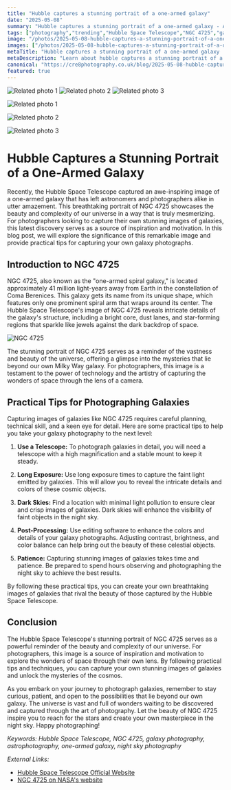 ```yaml
---
title: "Hubble captures a stunning portrait of a one-armed galaxy"
date: "2025-05-08"
summary: "Hubble captures a stunning portrait of a one-armed galaxy - A trending topic in photography."
tags: ["photography","trending","Hubble Space Telescope","NGC 4725","galaxy photography","astrophotography","one-armed galaxy","night sky photography","telescope","long exposure","dark skies","post-processing","patience"]
image: "/photos/2025-05-08-hubble-captures-a-stunning-portrait-of-a-one-armed-galaxy-1.jpg"
images: ["/photos/2025-05-08-hubble-captures-a-stunning-portrait-of-a-one-armed-galaxy-1.jpg","/photos/2025-05-08-hubble-captures-a-stunning-portrait-of-a-one-armed-galaxy-2.jpg","/photos/2025-05-08-hubble-captures-a-stunning-portrait-of-a-one-armed-galaxy-3.jpg"]
metaTitle: "Hubble captures a stunning portrait of a one-armed galaxy | cre8 Photography"
metaDescription: "Learn about hubble captures a stunning portrait of a one-armed galaxy in photography with practical tips and insights."
canonical: "https://cre8photography.co.uk/blog/2025-05-08-hubble-captures-a-stunning-portrait-of-a-one-armed-galaxy"
featured: true
---
```


<!-- Gallery as HTML -->

<div class="grid grid-cols-1 sm:grid-cols-2 md:grid-cols-3 gap-4">
  <img src="/photos/2025-05-08-hubble-captures-a-stunning-portrait-of-a-one-armed-galaxy-1.jpg" alt="Related photo 1" class="w-full rounded-lg" />
<img src="/photos/2025-05-08-hubble-captures-a-stunning-portrait-of-a-one-armed-galaxy-2.jpg" alt="Related photo 2" class="w-full rounded-lg" />
<img src="/photos/2025-05-08-hubble-captures-a-stunning-portrait-of-a-one-armed-galaxy-3.jpg" alt="Related photo 3" class="w-full rounded-lg" />
</div>


<!-- Gallery as Markdown -->
![Related photo 1](/photos/2025-05-08-hubble-captures-a-stunning-portrait-of-a-one-armed-galaxy-1.jpg)


![Related photo 2](/photos/2025-05-08-hubble-captures-a-stunning-portrait-of-a-one-armed-galaxy-2.jpg)


![Related photo 3](/photos/2025-05-08-hubble-captures-a-stunning-portrait-of-a-one-armed-galaxy-3.jpg)



# Hubble Captures a Stunning Portrait of a One-Armed Galaxy

Recently, the Hubble Space Telescope captured an awe-inspiring image of a one-armed galaxy that has left astronomers and photographers alike in utter amazement. This breathtaking portrait of NGC 4725 showcases the beauty and complexity of our universe in a way that is truly mesmerizing. For photographers looking to capture their own stunning images of galaxies, this latest discovery serves as a source of inspiration and motivation. In this blog post, we will explore the significance of this remarkable image and provide practical tips for capturing your own galaxy photographs.

## Introduction to NGC 4725

NGC 4725, also known as the "one-armed spiral galaxy," is located approximately 41 million light-years away from Earth in the constellation of Coma Berenices. This galaxy gets its name from its unique shape, which features only one prominent spiral arm that wraps around its center. The Hubble Space Telescope's image of NGC 4725 reveals intricate details of the galaxy's structure, including a bright core, dust lanes, and star-forming regions that sparkle like jewels against the dark backdrop of space.

![NGC 4725](/path/to/image)

The stunning portrait of NGC 4725 serves as a reminder of the vastness and beauty of the universe, offering a glimpse into the mysteries that lie beyond our own Milky Way galaxy. For photographers, this image is a testament to the power of technology and the artistry of capturing the wonders of space through the lens of a camera.

## Practical Tips for Photographing Galaxies

Capturing images of galaxies like NGC 4725 requires careful planning, technical skill, and a keen eye for detail. Here are some practical tips to help you take your galaxy photography to the next level:

1. **Use a Telescope:** To photograph galaxies in detail, you will need a telescope with a high magnification and a stable mount to keep it steady.

2. **Long Exposure:** Use long exposure times to capture the faint light emitted by galaxies. This will allow you to reveal the intricate details and colors of these cosmic objects.

3. **Dark Skies:** Find a location with minimal light pollution to ensure clear and crisp images of galaxies. Dark skies will enhance the visibility of faint objects in the night sky.

4. **Post-Processing:** Use editing software to enhance the colors and details of your galaxy photographs. Adjusting contrast, brightness, and color balance can help bring out the beauty of these celestial objects.

5. **Patience:** Capturing stunning images of galaxies takes time and patience. Be prepared to spend hours observing and photographing the night sky to achieve the best results.

By following these practical tips, you can create your own breathtaking images of galaxies that rival the beauty of those captured by the Hubble Space Telescope.

## Conclusion

The Hubble Space Telescope's stunning portrait of NGC 4725 serves as a powerful reminder of the beauty and complexity of our universe. For photographers, this image is a source of inspiration and motivation to explore the wonders of space through their own lens. By following practical tips and techniques, you can capture your own stunning images of galaxies and unlock the mysteries of the cosmos.

As you embark on your journey to photograph galaxies, remember to stay curious, patient, and open to the possibilities that lie beyond our own galaxy. The universe is vast and full of wonders waiting to be discovered and captured through the art of photography. Let the beauty of NGC 4725 inspire you to reach for the stars and create your own masterpiece in the night sky. Happy photographing!

*Keywords: Hubble Space Telescope, NGC 4725, galaxy photography, astrophotography, one-armed galaxy, night sky photography*

*External Links:*
- [Hubble Space Telescope Official Website](https://hubblesite.org/)
- [NGC 4725 on NASA's website](https://www.nasa.gov/content/goddard/hubble-spots-a-one-armed-galaxy)

